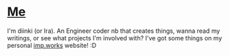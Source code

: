 
# [Me](https://imp.works)

I'm diinki (or Ira). An Engineer coder nb that creates things, wanna read my writings, or see what projects I'm involved with?
I've got some things on my personal [imp.works](https://imp.works) website! :D
